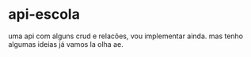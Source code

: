 # api-escola
 uma api com alguns crud e relacões, vou implementar ainda. mas tenho algumas ideias já vamos la olha ae.
